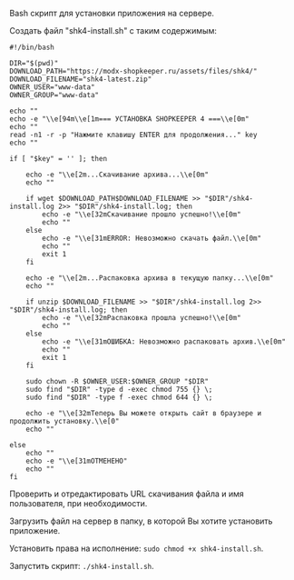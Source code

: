 Bash скрипт для установки приложения на сервере.

Создать файл "shk4-install.sh" с таким содержимым:
~~~
#!/bin/bash

DIR="$(pwd)"
DOWNLOAD_PATH="https://modx-shopkeeper.ru/assets/files/shk4/"
DOWNLOAD_FILENAME="shk4-latest.zip"
OWNER_USER="www-data"
OWNER_GROUP="www-data"

echo ""
echo -e "\\e[94m\\e[1m=== УСТАНОВКА SHOPKEEPER 4 ===\\e[0m"
echo ""
read -n1 -r -p "Нажмите клавишу ENTER для продолжения..." key
echo ""

if [ "$key" = '' ]; then

    echo -e "\\e[2m...Скачивание архива...\\e[0m"
    echo ""
    
    if wget $DOWNLOAD_PATH$DOWNLOAD_FILENAME >> "$DIR"/shk4-install.log 2>> "$DIR"/shk4-install.log; then
        echo -e "\\e[32mСкачивание прошло успешно!\\e[0m"
        echo ""
    else
        echo -e "\\e[31mERROR: Невозможно скачать файл.\\e[0m"
        echo ""
        exit 1
    fi
    
    echo -e "\\e[2m...Распаковка архива в текущую папку...\\e[0m"
    echo ""
    
    if unzip $DOWNLOAD_FILENAME >> "$DIR"/shk4-install.log 2>> "$DIR"/shk4-install.log; then
        echo -e "\\e[32mРаспаковка прошла успешно!\\e[0m"
        echo ""
    else
        echo -e "\\e[31mОШИБКА: Невозможно распаковать архив.\\e[0m"
        echo ""
        exit 1
    fi
    
    sudo chown -R $OWNER_USER:$OWNER_GROUP "$DIR"
    sudo find "$DIR" -type d -exec chmod 755 {} \;
    sudo find "$DIR" -type f -exec chmod 644 {} \;
    
    echo -e "\\e[32mТеперь Вы можете открыть сайт в браузере и продолжить установку.\\e[0"
    echo ""

else
    echo ""
    echo -e "\\e[31mОТМЕНЕНО"
    echo ""
fi
~~~

Проверить и отредактировать URL скачивания файла и имя пользователя, при необходимости.

Загрузить файл на сервер в папку, в которой Вы хотите установить приложение.

Установить права на исполнение: ``sudo chmod +x shk4-install.sh``.

Запустить скрипт: ``./shk4-install.sh``.

